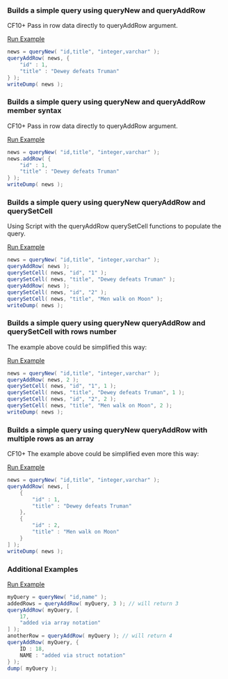 ### Builds a simple query using queryNew and queryAddRow

CF10+ Pass in row data directly to queryAddRow argument.

<a href="https://try.boxlang.io/?code=eJwljLEKAjEQRGvzFctWCtvYKhbC1RbiDwQzasCLurcxHOK%2Fu%2Bd1M8N7U9AG2tGrQscD2pI4J7Fsd7B4LoYrVN5Rz7eoTKtt%2BKP7lI4Pp4vrQp%2BwcI1pQ2vxOOveuEPDSAkXRBvopLWPhcN3ummaDV3tn%2FPJNP0AXTYr0A%3D%3D" target="_blank">Run Example</a>

```java
news = queryNew( "id,title", "integer,varchar" );
queryAddRow( news, {
	"id" : 1,
	"title" : "Dewey defeats Truman"
} );
writeDump( news );

```


### Builds a simple query using queryNew and queryAddRow member syntax

CF10+ Pass in row data directly to queryAddRow argument.

<a href="https://try.boxlang.io/?code=eJwljMEKwjAQRM%2FmK5Y9VQiCV8Vbzx6kPxCaUQM26nZjKMV%2Fd4O3mWHey6gznehdIMsZtSNO0WvSB9hbzoobxH%2BCjPcgTNujy0bsQoyXp71XtzGA6UB7b%2FEPWuMeFQtFXBF0pkHKFDK7bxNUSYq%2BTK%2BOmqtNPzgHKZw%3D" target="_blank">Run Example</a>

```java
news = queryNew( "id,title", "integer,varchar" );
news.addRow( {
	"id" : 1,
	"title" : "Dewey defeats Truman"
} );
writeDump( news );

```


### Builds a simple query using queryNew queryAddRow and querySetCell

Using Script with the queryAddRow querySetCell functions to populate the query.

<a href="https://try.boxlang.io/?code=eJydjTEKAjEURHtP8UmlkEZbsRC3XQv1AsGMGswm698fw97ejYtaCWI3DG%2FmBeSOVnRL4H6LPCXlrBYnHkoPOQjOYH03fLwYVjRbTp7o2tpdHOhQ5q9yD9nA%2B7Eta1s%2B5uor8PZUyOjJ4gQjHR04NSb8JVv8IKsRKBt%2FpRiojnEUZXaCKjXtR%2FMADRpalA%3D%3D" target="_blank">Run Example</a>

```java
news = queryNew( "id,title", "integer,varchar" );
queryAddRow( news );
querySetCell( news, "id", "1" );
querySetCell( news, "title", "Dewey defeats Truman" );
queryAddRow( news );
querySetCell( news, "id", "2" );
querySetCell( news, "title", "Men walk on Moon" );
writeDump( news );

```


### Builds a simple query using queryNew queryAddRow and querySetCell with rows number

The example above could be simplified this way:

<a href="https://try.boxlang.io/?code=eJx9jjEOwjAMRXdOYWUCKUu7IgZE1zIAF4jIByJSB9KEqLcnpWo2uliW%2Fd%2BzGamnHb0j%2FHBEWpMwWgYTLITMPQfc4eVH%2BetDeUGb7eoX3Wt9cjnNGZdUl%2FkZ4QBr50WWjZoql%2BpvplxrkDCQxg0q9HTxsVO8SE72Wix9UOwtmJKyT3JMrXM8U8mbgCZ2rwkZR1%2BrXFX%2B" target="_blank">Run Example</a>

```java
news = queryNew( "id,title", "integer,varchar" );
queryAddRow( news, 2 );
querySetCell( news, "id", "1", 1 );
querySetCell( news, "title", "Dewey defeats Truman", 1 );
querySetCell( news, "id", "2", 2 );
querySetCell( news, "title", "Men walk on Moon", 2 );
writeDump( news );

```


### Builds a simple query using queryNew queryAddRow with multiple rows as an array

CF10+ The example above could be simplified even more this way:

<a href="https://try.boxlang.io/?code=eJxdjrEOwjAMROfkK6xMIHmBEcSA1LUMiA0xRMRAReuAmxBViH8naSfYzqd7vmNKPWzgGUmGHaUZmMZhaEJLBrPmQFcSfFk536wYmK%2F1GN06t%2Fc5zRlHOGr11kpl1MAKFlj09COfpqJEAzi6kA09HCR2lo1WH%2Fyhln9UTQzJtnfwDLX3I6FPZUCSJlAVu8dUX6wvBTs49A%3D%3D" target="_blank">Run Example</a>

```java
news = queryNew( "id,title", "integer,varchar" );
queryAddRow( news, [
	{
		"id" : 1,
		"title" : "Dewey defeats Truman"
	},
	{
		"id" : 2,
		"title" : "Men walk on Moon"
	}
] );
writeDump( news );

```


### Additional Examples

<a href="https://try.boxlang.io/?code=eJx1jjELwjAUhOfmVxyZKhRKqaAoDgUdHCzoKg7BBAw0qb4mliL%2Bd9OK0KFO7w7u3nemO3pFHTZ49LdUbQyuZWKFURyzNRNSKnmq2%2BYXKWRvY5hvM0EeYkhTtLqqQMp5ssjZdPbMomyRsIgPb%2FHUAoJIdLC1E07XlrPLQA3%2BpiiU%2F2AnmPM%2FzBeL9luskC0DuCwOu6BH%2FMaRv7rRgHc%2FQHpzH8PYBygtXwc%3D" target="_blank">Run Example</a>

```java
myQuery = queryNew( "id,name" );
addedRows = queryAddRow( myQuery, 3 ); // will return 3
queryAddRow( myQuery, [
	17,
	"added via array notation"
] );
anotherRow = queryAddRow( myQuery ); // will return 4
queryAddRow( myQuery, {
	ID : 18,
	NAME : "added via struct notation"
} );
dump( myQuery );

```


